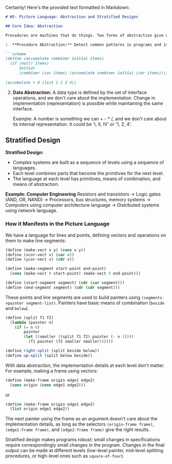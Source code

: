 Certainly! Here's the provided text formatted in Markdown:

```markdown
# W5- Picture Language: Abstraction and Stratified Designs

## Core Idea: Abstraction

Procedures are machines that do things. Two forms of abstraction give us tremendous abilities when building programs:

1. **Procedure Abstraction:** Detect common patterns in programs and implement them using higher-order procedures. For example, the "accumulation" pattern:

```scheme
(define (accumulate combiner initial items)
  (if (null? items)
      initial
      (combiner (car items) (accumulate combiner initial (cdr items)))))
      
(accumulate + 0 (list 1 2 3 4))
```

2. **Data Abstraction:** A data type is defined by the set of interface operations, and we don't care about the implementation. Change in implementation (representation) is possible while maintaining the same interface.

    Example: A number is something we can + - * /, and we don't care about its internal representation. It could be 'I, II, IV' or '1, 2, 4'.

## Stratified Design

**Stratified Design:**
- Complex systems are built as a sequence of levels using a sequence of languages.
- Each level combines parts that become the primitives for the next level.
- The language at each level has primitives, means of combination, and means of abstraction.

**Example: Computer Engineering**
Resistors and transistors -> Logic gates (AND, OR, NAND) -> Processors, bus structures, memory systems -> Computers using computer architecture language -> Distributed systems using network language.

### How it Manifests in the Picture Language

We have a language for lines and points, defining vectors and operations on them to make line segments:

```scheme
(define (make-vect x y) (cons x y))
(define (xcor-vect v) (car v))
(define (ycor-vect v) (cdr v))

(define (make-segment start-point end-point)
  (cons (make-vect 0 start-point) (make-vect 0 end-point)))

(define (start-segment segment) (cdr (car segment)))
(define (end-segment segment) (cdr (cdr segment)))
```

These points and line segments are used to build painters using `(segments->painter segment-list)`. Painters have basic means of combination (`beside` and `below`).

```scheme
(define (split f1 f2)
  (lambda (painter n)
    (if (= n 0)
        painter
        (let ((smaller ((split f1 f2) painter (- n 1))))
          (f1 painter (f2 smaller smaller))))))

(define right-split (split beside below))
(define up-split (split below beside))
```

With data abstraction, the implementation details at each level don't matter. For example, making a frame using vectors:

```scheme
(define (make-frame origin edge1 edge2)
  (cons origin (cons edge1 edge2)))
```

or

```scheme
(define (make-frame origin edge1 edge2)
  (list origin edge1 edge2))
```

The next painter using the frame as an argument doesn't care about the implementation details, as long as the selectors `(origin-frame frame)`, `(edge1-frame frame)`, and `(edge2-frame frame)` give the right results.

Stratified design makes programs robust: small changes in specifications require correspondingly small changes in the program. Changes in the final output can be made at different levels (low-level painter, mid-level splitting procedures, or high-level ones such as `square-of-four`).


